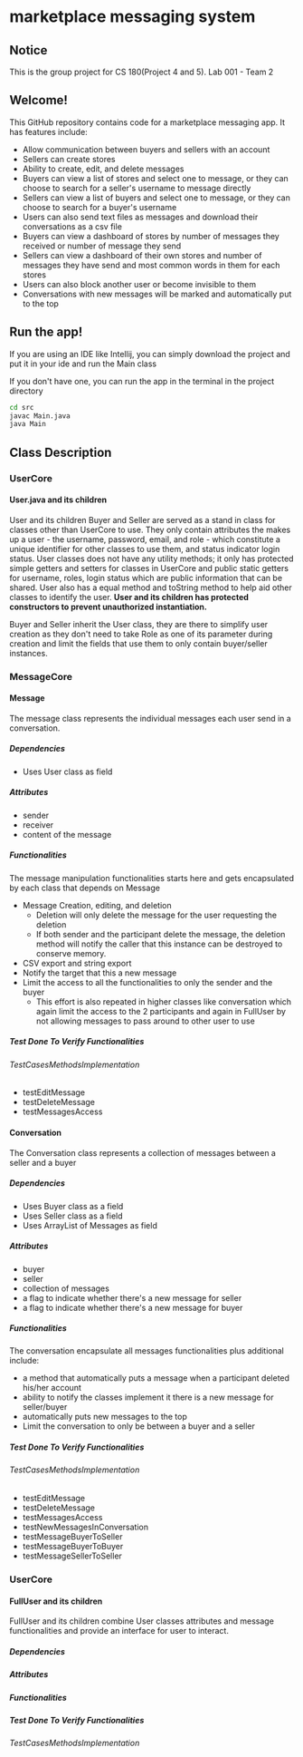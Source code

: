 # marketplace messaging system
## Notice
This is the group project for CS 180(Project 4 and 5). Lab 001 - Team 2
## Welcome!
This GitHub repository contains code for a marketplace messaging app. It has features include: 
* Allow communication between buyers and sellers with an account
* Sellers can create stores
* Ability to create, edit, and delete messages 
* Buyers can view a list of stores and select one to message, or they can choose to search for a seller's username 
to message directly
* Sellers can view a list of buyers and select one to message, or they can choose to search for a buyer's username
* Users can also send text files as messages and download their conversations as a csv file
* Buyers can view a dashboard of stores by number of messages they received or number of message they send
* Sellers can view a dashboard of their own stores and number of messages they have send and most common words in them 
for each stores
* Users can also block another user or become invisible to them
* Conversations with new messages will be marked and automatically put to the top
## Run the app!
If you are using an IDE like Intellij, you can simply download the project and put it in your ide and run the 
Main class
<p>
If you don't have one, you can run the app in the terminal 
in the project directory

```bash
cd src
javac Main.java
java Main
```

## Class Description
### UserCore
#### User.java and its children

User and its children Buyer and Seller are served as a stand in class for classes other than UserCore to use. 
They only contain attributes the makes up a user - the username, password, email, and role - which constitute a 
unique identifier for other classes to use them, and status indicator login status. 
User classes does not have any utility methods; it only has protected simple 
getters and setters for classes in UserCore and public static getters for username, roles, login status which are public
information that can be shared. User also has a equal method and toString method to help aid other classes to identify
the user. **User and its children has protected constructors to prevent unauthorized instantiation.** 
<p>
Buyer and Seller inherit the User class, they are there to simplify user creation as they don't need to take Role as 
one of its parameter during creation and limit the fields that use them to only contain buyer/seller instances.

### MessageCore
#### Message
The message class represents the individual messages each user send in a conversation.
##### Dependencies
* Uses User class as field
##### Attributes
* sender
* receiver
* content of the message
##### Functionalities
The message manipulation functionalities starts here and gets encapsulated by each class that depends on Message
* Message Creation, editing, and deletion
  * Deletion will only delete the message for the user requesting the deletion
  * If both sender and the participant delete the message, the deletion method will notify the caller that this instance
can be destroyed to conserve memory. 
* CSV export and string export
* Notify the target that this a new message
* Limit the access to all the functionalities to only the sender and the buyer
  * This effort is also repeated in higher classes like conversation which again limit the access to the 2 participants
and again in FullUser by not allowing messages to pass around to other user to use
##### Test Done To Verify Functionalities
###### TestCasesMethodsImplementation
* testEditMessage
* testDeleteMessage
* testMessagesAccess

#### Conversation
The Conversation class represents a collection of messages between a seller and a buyer
##### Dependencies
* Uses Buyer class as a field
* Uses Seller class as a field
* Uses ArrayList of Messages as field
##### Attributes
* buyer
* seller
* collection of messages
* a flag to indicate whether there's a new message for seller
* a flag to indicate whether there's a new message for buyer
##### Functionalities
The conversation encapsulate all messages functionalities plus additional include: 
* a method that automatically puts a message when a participant deleted his/her account
* ability to notify the classes implement it there is a new message for seller/buyer
* automatically puts new messages to the top
* Limit the conversation to only be between a buyer and a seller
##### Test Done To Verify Functionalities
###### TestCasesMethodsImplementation
* testEditMessage
* testDeleteMessage
* testMessagesAccess
* testNewMessagesInConversation
* testMessageBuyerToSeller
* testMessageBuyerToBuyer
* testMessageSellerToSeller

### UserCore
#### FullUser and its children
FullUser and its children combine User classes attributes and message functionalities and provide an interface
for user to interact. 



##### Dependencies
##### Attributes
##### Functionalities
##### Test Done To Verify Functionalities
###### TestCasesMethodsImplementation